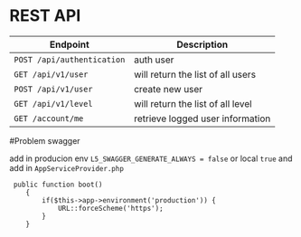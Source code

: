 REST API
========

Endpoint | Description
--- | ---
`POST /api/authentication` | auth user
`GET /api/v1/user` | will return the list of all users
`POST /api/v1/user` | create new user
`GET /api/v1/level` | will return the list of all level
`GET /account/me`| retrieve logged user information

#Problem swagger

add in producion env `L5_SWAGGER_GENERATE_ALWAYS = false` or local  `true`
and add in `AppServiceProvider.php`
```
 public function boot()
    {
        if($this->app->environment('production')) {
            URL::forceScheme('https');
        }
    }
 ```